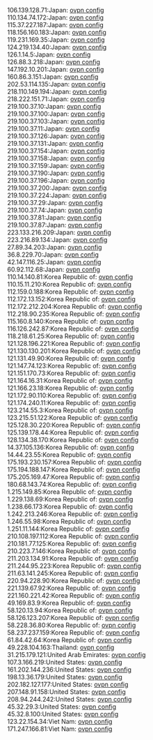 106.139.128.71:Japan: [ovpn config](vpn/106_139_128_71.ovpn)  
110.134.74.172:Japan: [ovpn config](vpn/110_134_74_172.ovpn)  
115.37.227.187:Japan: [ovpn config](vpn/115_37_227_187.ovpn)  
118.156.160.183:Japan: [ovpn config](vpn/118_156_160_183.ovpn)  
119.231.169.35:Japan: [ovpn config](vpn/119_231_169_35.ovpn)  
124.219.134.40:Japan: [ovpn config](vpn/124_219_134_40.ovpn)  
126.1.14.5:Japan: [ovpn config](vpn/126_1_14_5.ovpn)  
126.88.3.218:Japan: [ovpn config](vpn/126_88_3_218.ovpn)  
147.192.10.201:Japan: [ovpn config](vpn/147_192_10_201.ovpn)  
160.86.3.151:Japan: [ovpn config](vpn/160_86_3_151.ovpn)  
202.53.114.135:Japan: [ovpn config](vpn/202_53_114_135.ovpn)  
218.110.149.194:Japan: [ovpn config](vpn/218_110_149_194.ovpn)  
218.222.151.71:Japan: [ovpn config](vpn/218_222_151_71.ovpn)  
219.100.37.10:Japan: [ovpn config](vpn/219_100_37_10.ovpn)  
219.100.37.100:Japan: [ovpn config](vpn/219_100_37_100.ovpn)  
219.100.37.103:Japan: [ovpn config](vpn/219_100_37_103.ovpn)  
219.100.37.11:Japan: [ovpn config](vpn/219_100_37_11.ovpn)  
219.100.37.126:Japan: [ovpn config](vpn/219_100_37_126.ovpn)  
219.100.37.131:Japan: [ovpn config](vpn/219_100_37_131.ovpn)  
219.100.37.154:Japan: [ovpn config](vpn/219_100_37_154.ovpn)  
219.100.37.158:Japan: [ovpn config](vpn/219_100_37_158.ovpn)  
219.100.37.159:Japan: [ovpn config](vpn/219_100_37_159.ovpn)  
219.100.37.190:Japan: [ovpn config](vpn/219_100_37_190.ovpn)  
219.100.37.196:Japan: [ovpn config](vpn/219_100_37_196.ovpn)  
219.100.37.200:Japan: [ovpn config](vpn/219_100_37_200.ovpn)  
219.100.37.224:Japan: [ovpn config](vpn/219_100_37_224.ovpn)  
219.100.37.29:Japan: [ovpn config](vpn/219_100_37_29.ovpn)  
219.100.37.74:Japan: [ovpn config](vpn/219_100_37_74.ovpn)  
219.100.37.81:Japan: [ovpn config](vpn/219_100_37_81.ovpn)  
219.100.37.87:Japan: [ovpn config](vpn/219_100_37_87.ovpn)  
223.133.216.209:Japan: [ovpn config](vpn/223_133_216_209.ovpn)  
223.216.89.134:Japan: [ovpn config](vpn/223_216_89_134.ovpn)  
27.89.34.203:Japan: [ovpn config](vpn/27_89_34_203.ovpn)  
36.8.229.70:Japan: [ovpn config](vpn/36_8_229_70.ovpn)  
42.147.116.25:Japan: [ovpn config](vpn/42_147_116_25.ovpn)  
60.92.112.68:Japan: [ovpn config](vpn/60_92_112_68.ovpn)  
110.14.140.81:Korea Republic of: [ovpn config](vpn/110_14_140_81.ovpn)  
110.15.11.210:Korea Republic of: [ovpn config](vpn/110_15_11_210.ovpn)  
112.159.0.188:Korea Republic of: [ovpn config](vpn/112_159_0_188.ovpn)  
112.172.13.152:Korea Republic of: [ovpn config](vpn/112_172_13_152.ovpn)  
112.172.212.204:Korea Republic of: [ovpn config](vpn/112_172_212_204.ovpn)  
112.218.90.235:Korea Republic of: [ovpn config](vpn/112_218_90_235.ovpn)  
115.160.8.140:Korea Republic of: [ovpn config](vpn/115_160_8_140.ovpn)  
116.126.242.87:Korea Republic of: [ovpn config](vpn/116_126_242_87.ovpn)  
118.218.61.25:Korea Republic of: [ovpn config](vpn/118_218_61_25.ovpn)  
121.128.196.221:Korea Republic of: [ovpn config](vpn/121_128_196_221.ovpn)  
121.130.130.201:Korea Republic of: [ovpn config](vpn/121_130_130_201.ovpn)  
121.131.49.90:Korea Republic of: [ovpn config](vpn/121_131_49_90.ovpn)  
121.147.74.123:Korea Republic of: [ovpn config](vpn/121_147_74_123.ovpn)  
121.151.170.73:Korea Republic of: [ovpn config](vpn/121_151_170_73.ovpn)  
121.164.16.31:Korea Republic of: [ovpn config](vpn/121_164_16_31.ovpn)  
121.166.23.18:Korea Republic of: [ovpn config](vpn/121_166_23_18.ovpn)  
121.172.90.110:Korea Republic of: [ovpn config](vpn/121_172_90_110.ovpn)  
121.174.240.11:Korea Republic of: [ovpn config](vpn/121_174_240_11.ovpn)  
123.214.55.3:Korea Republic of: [ovpn config](vpn/123_214_55_3.ovpn)  
123.215.51.122:Korea Republic of: [ovpn config](vpn/123_215_51_122.ovpn)  
125.128.30.220:Korea Republic of: [ovpn config](vpn/125_128_30_220.ovpn)  
125.139.178.44:Korea Republic of: [ovpn config](vpn/125_139_178_44.ovpn)  
128.134.38.170:Korea Republic of: [ovpn config](vpn/128_134_38_170.ovpn)  
14.37.105.136:Korea Republic of: [ovpn config](vpn/14_37_105_136.ovpn)  
14.44.23.55:Korea Republic of: [ovpn config](vpn/14_44_23_55.ovpn)  
175.193.230.157:Korea Republic of: [ovpn config](vpn/175_193_230_157.ovpn)  
175.194.188.147:Korea Republic of: [ovpn config](vpn/175_194_188_147.ovpn)  
175.205.169.47:Korea Republic of: [ovpn config](vpn/175_205_169_47.ovpn)  
180.68.143.74:Korea Republic of: [ovpn config](vpn/180_68_143_74.ovpn)  
1.215.149.85:Korea Republic of: [ovpn config](vpn/1_215_149_85.ovpn)  
1.229.138.69:Korea Republic of: [ovpn config](vpn/1_229_138_69.ovpn)  
1.238.66.173:Korea Republic of: [ovpn config](vpn/1_238_66_173.ovpn)  
1.242.213.246:Korea Republic of: [ovpn config](vpn/1_242_213_246.ovpn)  
1.246.55.98:Korea Republic of: [ovpn config](vpn/1_246_55_98.ovpn)  
1.251.11.144:Korea Republic of: [ovpn config](vpn/1_251_11_144.ovpn)  
210.108.197.112:Korea Republic of: [ovpn config](vpn/210_108_197_112.ovpn)  
210.181.77.125:Korea Republic of: [ovpn config](vpn/210_181_77_125.ovpn)  
210.223.7.146:Korea Republic of: [ovpn config](vpn/210_223_7_146.ovpn)  
211.203.134.91:Korea Republic of: [ovpn config](vpn/211_203_134_91.ovpn)  
211.244.95.223:Korea Republic of: [ovpn config](vpn/211_244_95_223.ovpn)  
211.63.141.245:Korea Republic of: [ovpn config](vpn/211_63_141_245.ovpn)  
220.94.228.90:Korea Republic of: [ovpn config](vpn/220_94_228_90.ovpn)  
221.139.67.92:Korea Republic of: [ovpn config](vpn/221_139_67_92.ovpn)  
221.160.221.42:Korea Republic of: [ovpn config](vpn/221_160_221_42.ovpn)  
49.169.83.9:Korea Republic of: [ovpn config](vpn/49_169_83_9.ovpn)  
58.120.13.94:Korea Republic of: [ovpn config](vpn/58_120_13_94.ovpn)  
58.126.123.207:Korea Republic of: [ovpn config](vpn/58_126_123_207.ovpn)  
58.228.36.80:Korea Republic of: [ovpn config](vpn/58_228_36_80.ovpn)  
58.237.237.159:Korea Republic of: [ovpn config](vpn/58_237_237_159.ovpn)  
61.84.42.64:Korea Republic of: [ovpn config](vpn/61_84_42_64.ovpn)  
49.228.104.163:Thailand: [ovpn config](vpn/49_228_104_163.ovpn)  
31.215.179.121:United Arab Emirates: [ovpn config](vpn/31_215_179_121.ovpn)  
107.3.166.219:United States: [ovpn config](vpn/107_3_166_219.ovpn)  
161.202.144.236:United States: [ovpn config](vpn/161_202_144_236.ovpn)  
198.13.36.179:United States: [ovpn config](vpn/198_13_36_179.ovpn)  
202.182.127.177:United States: [ovpn config](vpn/202_182_127_177.ovpn)  
207.148.91.158:United States: [ovpn config](vpn/207_148_91_158.ovpn)  
208.94.244.242:United States: [ovpn config](vpn/208_94_244_242.ovpn)  
45.32.29.3:United States: [ovpn config](vpn/45_32_29_3.ovpn)  
45.32.8.100:United States: [ovpn config](vpn/45_32_8_100.ovpn)  
123.22.154.34:Viet Nam: [ovpn config](vpn/123_22_154_34.ovpn)  
171.247.166.81:Viet Nam: [ovpn config](vpn/171_247_166_81.ovpn)  
